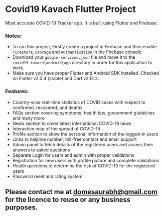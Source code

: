 # Covid19 Kavach Flutter Project
Most accurate COVID-19 Tracker app. It is built using Flutter and Firebase.

### Notes:
- To run this project, Firstly create a project in Firebase and then enable `Firestore`, `Storage` and `Authentication` in the Firebase console.
- Download your `google-services.json` file and move it to the `covid19_kavach\android\app` directory in order for this application to work.
- Make sure you have proper Flutter and Android SDK installed. Checked on Flutter v2.0.4 (stable) and Dart v2.12.2.

### Features:
- Country-wise real-time statistics of COVID cases with respect to confirmed, recovered, and deaths
- FAQs section covering symptoms, health tips, government guidelines and many more
- News section to cover latest international COVID-19 news
- Interactive map of the spread of COVID-19
- Profile section to show the personal information of the logged-in users
- Links to helpline number, toll-free contact and email support
- Admin panel to fetch details of the registered users and access their answers to asked questions
- Separate Login for users and admin with proper validations
- Registration for new users with profile picture and complete validations
- Health questions to determine the risk of COVID-19 for the registered users
- Password reset and rating system


## Please contact me at domesaurabh@gmail.com for the licence to reuse or any business purposes.
